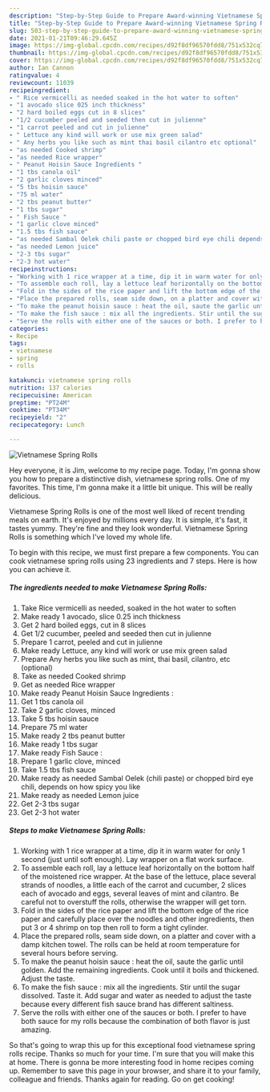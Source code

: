 ```yaml
---
description: "Step-by-Step Guide to Prepare Award-winning Vietnamese Spring Rolls"
title: "Step-by-Step Guide to Prepare Award-winning Vietnamese Spring Rolls"
slug: 503-step-by-step-guide-to-prepare-award-winning-vietnamese-spring-rolls
date: 2021-01-21T09:46:29.645Z
image: https://img-global.cpcdn.com/recipes/d92f8df96570fdd8/751x532cq70/vietnamese-spring-rolls-recipe-main-photo.jpg
thumbnail: https://img-global.cpcdn.com/recipes/d92f8df96570fdd8/751x532cq70/vietnamese-spring-rolls-recipe-main-photo.jpg
cover: https://img-global.cpcdn.com/recipes/d92f8df96570fdd8/751x532cq70/vietnamese-spring-rolls-recipe-main-photo.jpg
author: Ian Cannon
ratingvalue: 4
reviewcount: 11039
recipeingredient:
- " Rice vermicelli as needed soaked in the hot water to soften"
- "1 avocado slice 025 inch thickness"
- "2 hard boiled eggs cut in 8 slices"
- "1/2 cucumber peeled and seeded then cut in julienne"
- "1 carrot peeled and cut in julienne"
- " Lettuce any kind will work or use mix green salad"
- " Any herbs you like such as mint thai basil cilantro etc optional"
- "as needed Cooked shrimp"
- "as needed Rice wrapper"
- " Peanut Hoisin Sauce Ingredients "
- "1 tbs canola oil"
- "2 garlic cloves minced"
- "5 tbs hoisin sauce"
- "75 ml water"
- "2 tbs peanut butter"
- "1 tbs sugar"
- " Fish Sauce "
- "1 garlic clove minced"
- "1.5 tbs fish sauce"
- "as needed Sambal Oelek chili paste or chopped bird eye chili depends on how spicy you like"
- "as needed Lemon juice"
- "2-3 tbs sugar"
- "2-3 hot water"
recipeinstructions:
- "Working with 1 rice wrapper at a time, dip it in warm water for only 1 second (just until soft enough). Lay wrapper on a flat work surface."
- "To assemble each roll, lay a lettuce leaf horizontally on the bottom half of the moistened rice wrapper. At the base of the lettuce, place several strands of noodles, a little each of the carrot and cucumber, 2 slices each of avocado and eggs, several leaves of mint and cilantro. Be careful not to overstuff the rolls, otherwise the wrapper will get torn."
- "Fold in the sides of the rice paper and lift the bottom edge of the rice paper and carefully place over the noodles and other ingredients, then put 3 or 4 shrimp on top then roll to form a tight cylinder."
- "Place the prepared rolls, seam side down, on a platter and cover with a damp kitchen towel. The rolls can be held at room temperature for several hours before serving."
- "To make the peanut hoisin sauce : heat the oil, saute the garlic until golden. Add the remaining ingredients. Cook until it boils and thickened. Adjust the taste."
- "To make the fish sauce : mix all the ingredients. Stir until the sugar dissolved. Taste it. Add sugar and water as needed to adjust the taste because every different fish sauce brand has different saltiness."
- "Serve the rolls with either one of the sauces or both. I prefer to have both sauce for my rolls because the combination of both flavor is just amazing."
categories:
- Recipe
tags:
- vietnamese
- spring
- rolls

katakunci: vietnamese spring rolls 
nutrition: 137 calories
recipecuisine: American
preptime: "PT24M"
cooktime: "PT34M"
recipeyield: "2"
recipecategory: Lunch

---
```



![Vietnamese Spring Rolls](https://img-global.cpcdn.com/recipes/d92f8df96570fdd8/751x532cq70/vietnamese-spring-rolls-recipe-main-photo.jpg)

Hey everyone, it is Jim, welcome to my recipe page. Today, I'm gonna show you how to prepare a distinctive dish, vietnamese spring rolls. One of my favorites. This time, I'm gonna make it a little bit unique. This will be really delicious.

Vietnamese Spring Rolls is one of the most well liked of recent trending meals on earth. It's enjoyed by millions every day. It is simple, it's fast, it tastes yummy. They're fine and they look wonderful. Vietnamese Spring Rolls is something which I've loved my whole life.




To begin with this recipe, we must first prepare a few components. You can cook vietnamese spring rolls using 23 ingredients and 7 steps. Here is how you can achieve it.

<!--inarticleads1-->

##### The ingredients needed to make Vietnamese Spring Rolls:

1. Take  Rice vermicelli as needed, soaked in the hot water to soften
1. Make ready 1 avocado, slice 0.25 inch thickness
1. Get 2 hard boiled eggs, cut in 8 slices
1. Get 1/2 cucumber, peeled and seeded then cut in julienne
1. Prepare 1 carrot, peeled and cut in julienne
1. Make ready  Lettuce, any kind will work or use mix green salad
1. Prepare  Any herbs you like such as mint, thai basil, cilantro, etc (optional)
1. Take as needed Cooked shrimp
1. Get as needed Rice wrapper
1. Make ready  Peanut Hoisin Sauce Ingredients :
1. Get 1 tbs canola oil
1. Take 2 garlic cloves, minced
1. Take 5 tbs hoisin sauce
1. Prepare 75 ml water
1. Make ready 2 tbs peanut butter
1. Make ready 1 tbs sugar
1. Make ready  Fish Sauce :
1. Prepare 1 garlic clove, minced
1. Take 1.5 tbs fish sauce
1. Make ready as needed Sambal Oelek (chili paste) or chopped bird eye chili, depends on how spicy you like
1. Make ready as needed Lemon juice
1. Get 2-3 tbs sugar
1. Get 2-3 hot water




<!--inarticleads2-->

##### Steps to make Vietnamese Spring Rolls:

1. Working with 1 rice wrapper at a time, dip it in warm water for only 1 second (just until soft enough). Lay wrapper on a flat work surface.
1. To assemble each roll, lay a lettuce leaf horizontally on the bottom half of the moistened rice wrapper. At the base of the lettuce, place several strands of noodles, a little each of the carrot and cucumber, 2 slices each of avocado and eggs, several leaves of mint and cilantro. Be careful not to overstuff the rolls, otherwise the wrapper will get torn.
1. Fold in the sides of the rice paper and lift the bottom edge of the rice paper and carefully place over the noodles and other ingredients, then put 3 or 4 shrimp on top then roll to form a tight cylinder.
1. Place the prepared rolls, seam side down, on a platter and cover with a damp kitchen towel. The rolls can be held at room temperature for several hours before serving.
1. To make the peanut hoisin sauce : heat the oil, saute the garlic until golden. Add the remaining ingredients. Cook until it boils and thickened. Adjust the taste.
1. To make the fish sauce : mix all the ingredients. Stir until the sugar dissolved. Taste it. Add sugar and water as needed to adjust the taste because every different fish sauce brand has different saltiness.
1. Serve the rolls with either one of the sauces or both. I prefer to have both sauce for my rolls because the combination of both flavor is just amazing.




So that's going to wrap this up for this exceptional food vietnamese spring rolls recipe. Thanks so much for your time. I'm sure that you will make this at home. There is gonna be more interesting food in home recipes coming up. Remember to save this page in your browser, and share it to your family, colleague and friends. Thanks again for reading. Go on get cooking!
